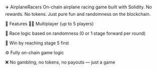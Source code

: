 ✈️ AirplaneRacers
On-chain airplane racing game built with Solidity.
No rewards. No tokens. Just pure fun and randomness on the blockchain.

🧩 Features
👨‍✈️ Multiplayer (up to 5 players)

🔄 Race logic based on randomness (0 or 1 stage forward per round)

🏁 Win by reaching stage 5 first

⚙️ Fully on-chain game logic 

❌ No gambling, no tokens, no payouts — just a game
